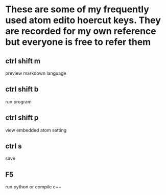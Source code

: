 # These are some of my frequently used atom edito hoercut keys. They are recorded for my own reference but everyone is free to refer them

## ctrl shift m
preview markdown language
## ctrl shift b
run program
## ctrl shift p
view embedded atom setting
## ctrl s
save
## F5
run python or compile c++
